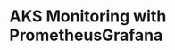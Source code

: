 # AKS Monitoring with PrometheusGrafana                                                                                                                                                                   
